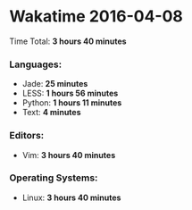 # Wakatime 2016-04-08

Time Total: **3 hours 40 minutes**

### Languages:
- Jade: **25 minutes** 
- LESS: **1 hours 56 minutes** 
- Python: **1 hours 11 minutes** 
- Text: **4 minutes** 

### Editors:
- Vim: **3 hours 40 minutes** 

### Operating Systems:
- Linux: **3 hours 40 minutes** 

